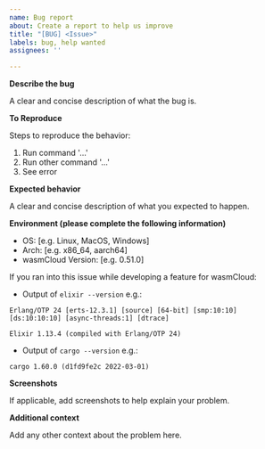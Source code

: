 ```yaml
---
name: Bug report
about: Create a report to help us improve
title: "[BUG] <Issue>"
labels: bug, help wanted
assignees: ''

---
```


**Describe the bug**

A clear and concise description of what the bug is.

**To Reproduce**

Steps to reproduce the behavior:
1. Run command '...'
1. Run other command '...'
1. See error

**Expected behavior**

A clear and concise description of what you expected to happen.

**Environment (please complete the following information)**
 - OS: [e.g. Linux, MacOS, Windows]
 - Arch: [e.g. x86_64, aarch64]
 - wasmCloud Version: [e.g. 0.51.0]

If you ran into this issue while developing a feature for wasmCloud:
 - Output of `elixir --version` e.g.:
 ```
 Erlang/OTP 24 [erts-12.3.1] [source] [64-bit] [smp:10:10] [ds:10:10:10] [async-threads:1] [dtrace]

Elixir 1.13.4 (compiled with Erlang/OTP 24)
 ```
 - Output of `cargo --version` e.g.:
 ```
 cargo 1.60.0 (d1fd9fe2c 2022-03-01)
 ```

**Screenshots**

If applicable, add screenshots to help explain your problem.

**Additional context**

Add any other context about the problem here.
